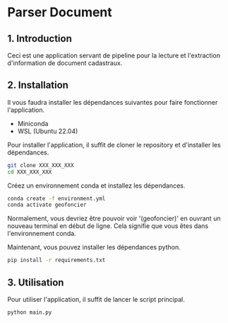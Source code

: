 # Parser Document
## 1. Introduction
Ceci est une application servant de pipeline pour la lecture et l'extraction d'information de document cadastraux. 

## 2. Installation
Il vous faudra installer les dépendances suivantes pour faire fonctionner l'application. 
* Miniconda
* WSL (Ubuntu 22.04)

Pour installer l'application, il suffit de cloner le repository et d'installer les dépendances. 
```bash
git clone XXX_XXX_XXX
cd XXX_XXX_XXX
```

Créez un environnement conda et installez les dépendances. 
```bash
conda create -f environment.yml
conda activate geofoncier
```

Normalement, vous devriez être pouvoir voir '(geofoncier)' en ouvrant un nouveau terminal en début de ligne. 
Cela signifie que vous êtes dans l'environnement conda.

Maintenant, vous pouvez installer les dépendances python.
```bash
pip install -r requirements.txt
```

## 3. Utilisation
Pour utiliser l'application, il suffit de lancer le script principal. 
```bash
python main.py
```